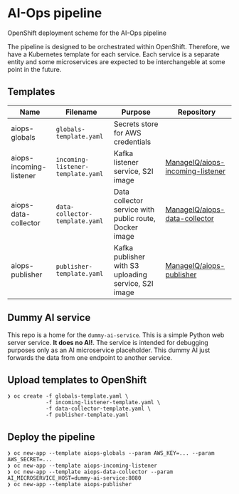 # AI-Ops pipeline

OpenShift deployment scheme for the AI-Ops pipeline

The pipeline is designed to be orchestrated within OpenShift. Therefore, we have a Kubernetes template for each service.
Each service is a separate entity and some microservices are expected to be interchangeble at some point in the future.

## Templates

| Name                      | Filename                          | Purpose                                                | Repository |
| ------------------------- | --------------------------------- | ------------------------------------------------------ | ---------- |
| aiops-globals             | `globals-template.yaml`           | Secrets store for AWS credentials                      |            |
| aiops-incoming-listener   | `incoming-listener-template.yaml` | Kafka listener service, S2I image                      | [ManageIQ/aiops-incoming-listener](https://github.com/ManageIQ/aiops-incoming-listener) |
| aiops-data-collector      | `data-collector-template.yaml`    | Data collector service with public route, Docker image | [ManageIQ/aiops-data-collector](https://github.com/ManageIQ/aiops-data-collector) |
| aiops-publisher           | `publisher-template.yaml`         | Kafka publisher with S3 uploading service, S2I image   | [ManageIQ/aiops-publisher](https://github.com/ManageIQ/aiops-publisher) |

## Dummy AI service

This repo is a home for the `dummy-ai-service`. This is a simple Python web server service. **It does no AI!**.
The service is intended for debugging purposes only as an AI microservice placeholder. This dummy AI just forwards the data
from one endpoint to another service.

## Upload templates to OpenShift
```
❯ oc create -f globals-template.yaml \
            -f incoming-listener-template.yaml \
            -f data-collector-template.yaml \
            -f publisher-template.yaml
```

## Deploy the pipeline
```
❯ oc new-app --template aiops-globals --param AWS_KEY=... --param AWS_SECRET=...
❯ oc new-app --template aiops-incoming-listener
❯ oc new-app --template aiops-data-collector --param AI_MICROSERVICE_HOST=dummy-ai-service:8080
❯ oc new-app --template aiops-publisher
```
